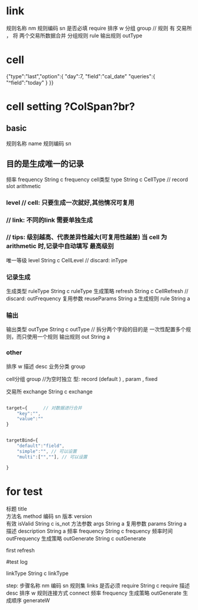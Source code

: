 # link 

规则名称 nm 
规则编码 sn
是否必填 require
排序 w
分组 group //  规则 有 交易所 ， 将 两个交易所数据合并
分组规则 rule
输出规则 outType


# cell



<!-- last 规则 -->
{"type":"last","option":{
    "day":7,
    "field":"cal_date"
    "queries":{
        "^field":"today"
    }
}}


<!-- new -->



# cell setting  ?ColSpan?br?
## basic 
规则名称  name
规则编码 sn
## 目的是生成唯一的记录 
频率 frequency String c frequency
cell类型 type String  c CellType   // record slot arithmetic
### level  // cell:  只要生成一次就好,其他情况可复用    
###  // link:  不同的link 需要单独生成 
###  // tips:  级别越高、代表差异性越大(可复用性越差) 当 cell 为 arithmetic 时,记录中自动填写 最高级别
唯一等级  level  String c CellLevel  // discard: inType
### 记录生成
生成类型 ruleType String c ruleType
生成策略 refresh String  c CellRefresh  //  discard: outFrequency
复用参数 reuseParams String a 
生成规则 rule String a 

### 输出
输出类型 outType String c outType // 拆分两个字段的目的是 一次性配置多个规则，而只使用一个规则
输出规则 out String a

### other 
排序 w
描述 desc
业务分类 group 



<!-- discard  输入编码  inTypeSn  String  -->

cell分组 group   //为空时独立
型: record (default )  , param , fixed  
 
交易所 exchange String  c exchange




```js

target={      // 对数据进行合并
    "key":"",
    "value":""
}


targetBind={
    "default":"field",
    "simple":"", // 可以设置
    "multi":["",""], // 可以设置

}


```


# for test 



标题   title  
方法名  method
编码 sn
版本 version  
有效 isValid String  c is_not
方法参数 args   String a 
复用参数 params   String a 
描述  description  String a 
频率 frequency String c frequency
频率时间 outFrequency
生成策略 outGenerate String  c outGenerate


first
refresh


#test log

linkType String c linkType





step:
    步骤名称 nm 
    编码  sn 
    规则集 links 
    是否必须 require String c require
    描述 desc
    排序 w
    规则连接方式 connect
    频率 frequency
    生成策略 outGenerate
    生成顺序  generateW

